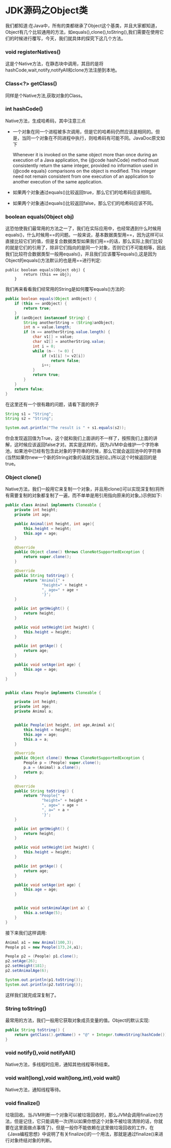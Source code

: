 # JDK源码之Object类

我们都知道:在Java中，所有的类都继承了Object这个基类，并且大家都知道，Object有几个比较通用的方法，如equals(),clone(),toString(),我们需要在使用它们的时候进行覆写，今天，我们就具体的探究下这几个方法。

### void registerNatives()

这是个Native方法，在静态块中调用，其目的是将hashCode,wait,notify,notifyAll和clone方法注册到本地。

### Class<?> getClass()

同样是个Native方法,获取对象的Class。

### int hashCode()

Native方法，生成哈希码，其中注意三点

- 一个对象在同一个进程被多次调用，但是它的哈希码仍然应该是相同的。但是，当同一个对象在不同进程中执行，则哈希码有可能不同。JavaDoc原文如下

    Whenever it is invoked on the same object more than once during an execution of a Java application, the {@code hashCode} method must consistently return the same integer, provided no information used in {@code equals} comparisons on the object is modified. This integer need not remain consistent from one execution of an application to another execution of the same application.

- 如果两个对象通过equals()比较返回true，那么它们的哈希码应该相同。

- 如果两个对象通过equals()比较返回false，那么它们的哈希码应该不同。

### boolean equals(Object obj)

这恐怕使我们最常用的方法之一了，我们在实际应用中，也经常遇到什么时候用equals()，什么时候用==的问题。一般来说，基本数据类型用==，因为这样可以直接比较它们的值，但是复合数据类型如果我们用==的话，那么实际上我们比较的就是它们的引用了，除非它们指向的是同一个对象，否则它们不可能相等，因此我们比较符合数据类型一般用equals()，并且我们应该覆写equals(),这是因为Object的equals()方法默认的也是用==进行判定:

```
public boolean equals(Object obj) {
        return (this == obj);
    }
```

我们再来看看我们经常用的String是如何覆写equals()方法的:

```java
public boolean equals(Object anObject) {
    if (this == anObject) {
        return true;
    }
    if (anObject instanceof String) {
        String anotherString = (String)anObject;
        int n = value.length;
        if (n == anotherString.value.length) {
            char v1[] = value;
            char v2[] = anotherString.value;
            int i = 0;
            while (n-- != 0) {
                if (v1[i] != v2[i])
                    return false;
                i++;
            }
            return true;
        }
    }
    return false;
}
```

在这里还有一个很有趣的问题，请看下面的例子

```java
String s1 = "String";
String s2 = "String";

System.out.println("The result is " + s1.equals(s2));
```

你会发现返回值为True，这个就和我们上面讲的不一样了，按照我们上面的讲解，这时候应该返回false才对。其实是这样的，因为JVM中会维护一个字符串池，如果池中已经有包含此对象的字符串的时候，那么它就会返回池中的字符串(当然如果你new一个新的String对象的话就另当别论。)所以这个时候返回的是true。

### Object clone()

Native方法，我们一般用它来复制一个对象，并且用clone()可以实现深复制(将所有需要复制的对象都复制了一遍，而不单单是用引用指向原来的对象。)示例如下:

```java
public class Animal implements Cloneable {
    private int height;
    private int age;

    public Animal(int height, int age){
        this.height = height;
        this.age = age;
    }

    @Override
    public Object clone() throws CloneNotSupportedException {
        return super.clone();
    }

    @Override
    public String toString() {
        return "Animal{" +
                "height=" + height +
                ", age=" + age +
                '}';
    }

    public int getHeight() {
        return height;
    }

    public void setHeight(int height) {
        this.height = height;
    }

    public int getAge() {
        return age;
    }

    public void setAge(int age) {
        this.age = age;
    }
}


public class People implements Cloneable {

    private int height;
    private int age;
    private Animal a;


    public People(int height, int age,Animal a){
        this.height = height;
        this.age = age;
        this.a = a;
    }

    @Override
    public Object clone() throws CloneNotSupportedException {
        People p = (People) super.clone();
        p.a = (Animal) a.clone();
        return p;
    }

    @Override
    public String toString() {
        return "People{" +
                "height=" + height +
                ", age=" + age +
                ", a=" + a +
                '}';
    }

    public int getHeight() {
        return height;
    }

    public void setHeight(int height) {
        this.height = height;
    }

    public int getAge() {
        return age;
    }

    public void setAge(int age) {
        this.age = age;
    }


    public void setAnimalAge(int a) {
        this.a.setAge(5);
    }
}
```

接下来我们这样调用:

```java
Animal a1 = new Animal(100,3);
People p1 = new People(173,24,a1);

People p2 = (People) p1.clone();
p2.setAge(26);
p2.setHeight(181);
p2.setAnimalAge(6);

System.out.println(p1.toString());
System.out.println(p2.toString());
```

这样我们就完成深复制了。

### String toString()

最常用的方法，我们一般用它获取对象成员变量的值。Object的默认实现:

```java
public String toString() {
    return getClass().getName() + "@" + Integer.toHexString(hashCode());
}
```

### void notify(),void notifyAll()

Native方法，多线程时应用，通知其他线程等待结束。

### void wait(long),void wait(long,int),void wait()

Native方法，通知线程等待。

### void finalize()

垃圾回收。当JVM判断一个对象可以被垃圾回收时，那么JVM会调用finalize()方法，但是记住，它只能调用一次(所以如果你想这个对象不被垃圾清除的话，你就要在这里面做点事情了)，但是一般你不能依赖在这里做垃圾回收的工作，在《Java编程思想》中说明了有关finalize()的一个用法，那就是通过finalize()来进行对象终结对象的判断。

